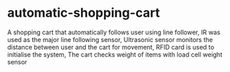 # automatic-shopping-cart
A shopping cart that automatically follows user using line follower,
IR was used as the major line following sensor,
Ultrasonic sensor monitors the distance between user and the cart for movement,
RFID card is used to initialise the system,
The cart checks weight of items with load cell weight sensor

